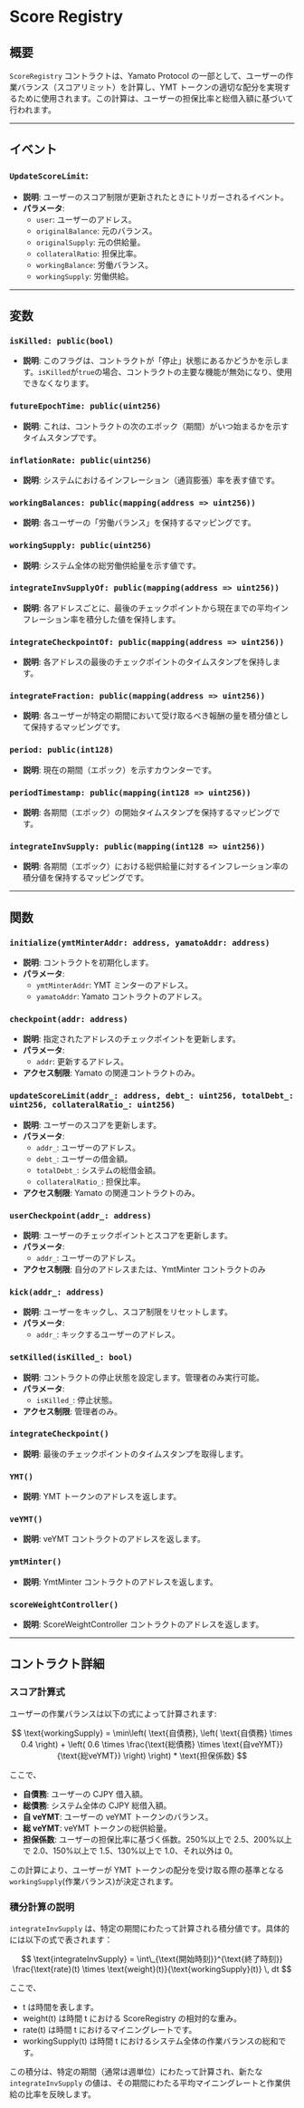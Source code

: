 # Score Registry

## 概要

`ScoreRegistry` コントラクトは、Yamato Protocol の一部として、ユーザーの作業バランス（スコアリミット）を計算し、YMT トークンの適切な配分を実現するために使用されます。この計算は、ユーザーの担保比率と総借入額に基づいて行われます。

---

## イベント

### `UpdateScoreLimit`:

- **説明**: ユーザーのスコア制限が更新されたときにトリガーされるイベント。
- **パラメータ**:
  - `user`: ユーザーのアドレス。
  - `originalBalance`: 元のバランス。
  - `originalSupply`: 元の供給量。
  - `collateralRatio`: 担保比率。
  - `workingBalance`: 労働バランス。
  - `workingSupply`: 労働供給。

---

## 変数

### `isKilled: public(bool)`

- **説明**: このフラグは、コントラクトが「停止」状態にあるかどうかを示します。`isKilled`が`true`の場合、コントラクトの主要な機能が無効になり、使用できなくなります。

### `futureEpochTime: public(uint256)`

- **説明**: これは、コントラクトの次のエポック（期間）がいつ始まるかを示すタイムスタンプです。

### `inflationRate: public(uint256)`

- **説明**: システムにおけるインフレーション（通貨膨張）率を表す値です。

### `workingBalances: public(mapping(address => uint256))`

- **説明**: 各ユーザーの「労働バランス」を保持するマッピングです。

### `workingSupply: public(uint256)`

- **説明**: システム全体の総労働供給量を示す値です。

### `integrateInvSupplyOf: public(mapping(address => uint256))`

- **説明**: 各アドレスごとに、最後のチェックポイントから現在までの平均インフレーション率を積分した値を保持します。

### `integrateCheckpointOf: public(mapping(address => uint256))`

- **説明**: 各アドレスの最後のチェックポイントのタイムスタンプを保持します。

### `integrateFraction: public(mapping(address => uint256))`

- **説明**: 各ユーザーが特定の期間において受け取るべき報酬の量を積分値として保持するマッピングです。

### `period: public(int128)`

- **説明**: 現在の期間（エポック）を示すカウンターです。

### `periodTimestamp: public(mapping(int128 => uint256))`

- **説明**: 各期間（エポック）の開始タイムスタンプを保持するマッピングです。

### `integrateInvSupply: public(mapping(int128 => uint256))`

- **説明**: 各期間（エポック）における総供給量に対するインフレーション率の積分値を保持するマッピングです。

---

## 関数

### `initialize(ymtMinterAddr: address, yamatoAddr: address)`

- **説明**: コントラクトを初期化します。
- **パラメータ**:
  - `ymtMinterAddr`: YMT ミンターのアドレス。
  - `yamatoAddr`: Yamato コントラクトのアドレス。

### `checkpoint(addr: address)`

- **説明**: 指定されたアドレスのチェックポイントを更新します。
- **パラメータ**:
  - `addr`: 更新するアドレス。
- **アクセス制限**: Yamato の関連コントラクトのみ。

### `updateScoreLimit(addr_: address, debt_: uint256, totalDebt_: uint256, collateralRatio_: uint256)`

- **説明**: ユーザーのスコアを更新します。
- **パラメータ**:
  - `addr_`: ユーザーのアドレス。
  - `debt_`: ユーザーの借金額。
  - `totalDebt_`: システムの総借金額。
  - `collateralRatio_`: 担保比率。
- **アクセス制限**: Yamato の関連コントラクトのみ。

### `userCheckpoint(addr_: address)`

- **説明**: ユーザーのチェックポイントとスコアを更新します。
- **パラメータ**:
  - `addr_`: ユーザーのアドレス。
- **アクセス制限**: 自分のアドレスまたは、YmtMinter コントラクトのみ

### `kick(addr_: address)`

- **説明**: ユーザーをキックし、スコア制限をリセットします。
- **パラメータ**:
  - `addr_`: キックするユーザーのアドレス。

### `setKilled(isKilled_: bool)`

- **説明**: コントラクトの停止状態を設定します。管理者のみ実行可能。
- **パラメータ**:
  - `isKilled_`: 停止状態。
- **アクセス制限**: 管理者のみ。

### `integrateCheckpoint()`

- **説明**: 最後のチェックポイントのタイムスタンプを取得します。

### `YMT()`

- **説明**: YMT トークンのアドレスを返します。

### `veYMT()`

- **説明**: veYMT コントラクトのアドレスを返します。

### `ymtMinter()`

- **説明**: YmtMinter コントラクトのアドレスを返します。

### `scoreWeightController()`

- **説明**: ScoreWeightController コントラクトのアドレスを返します。

---

## コントラクト詳細

### スコア計算式

ユーザーの作業バランスは以下の式によって計算されます:

$$
\text{workingSupply} = \min\left( \text{自債務}, \left( \text{自債務} \times 0.4 \right) + \left( 0.6 \times \frac{\text{総債務} \times \text{自veYMT}}{\text{総veYMT}} \right) \right) * \text{担保係数}
$$

ここで、

- **自債務**: ユーザーの CJPY 借入額。
- **総債務**: システム全体の CJPY 総借入額。
- **自 veYMT**: ユーザーの veYMT トークンのバランス。
- **総 veYMT**: veYMT トークンの総供給量。
- **担保係数**: ユーザーの担保比率に基づく係数。250%以上で 2.5、200%以上で 2.0、150%以上で 1.5、130%以上で 1.0、それ以外は 0。

この計算により、ユーザーが YMT トークンの配分を受け取る際の基準となる`workingSupply`(作業バランス)が決定されます。

### 積分計算の説明

`integrateInvSupply` は、特定の期間にわたって計算される積分値です。具体的には以下の式で表されます：

$$ \text{integrateInvSupply} = \int\_{\text{開始時刻}}^{\text{終了時刻}} \frac{\text{rate}(t) \times \text{weight}(t)}{\text{workingSupply}(t)} \, dt $$

ここで、

- t は時間を表します。
- weight(t) は時間 t における ScoreRegistry の相対的な重み。
- rate(t) は時間 t におけるマイニングレートです。
- workingSupply(t) は時間 t におけるシステム全体の作業バランスの総和です。

この積分は、特定の期間（通常は週単位）にわたって計算され、新たな `integrateInvSupply` の値は、その期間にわたる平均マイニングレートと作業供給の比率を反映します。
